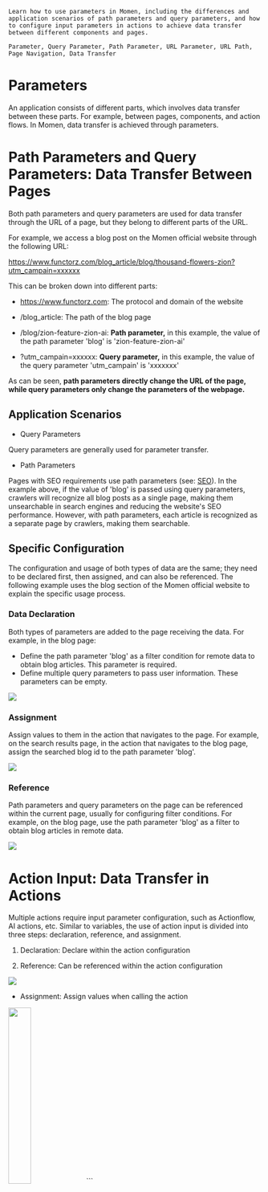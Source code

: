 ```description
Learn how to use parameters in Momen, including the differences and application scenarios of path parameters and query parameters, and how to configure input parameters in actions to achieve data transfer between different components and pages.
```
```keywords
Parameter, Query Parameter, Path Parameter, URL Parameter, URL Path, Page Navigation, Data Transfer
```

# Parameters
An application consists of different parts, which involves data transfer between these parts. For example, between pages, components, and action flows. In Momen, data transfer is achieved through parameters.

# Path Parameters and Query Parameters: Data Transfer Between Pages

Both path parameters and query parameters are used for data transfer through the URL of a page, but they belong to different parts of the URL.

For example, we access a blog post on the Momen official website through the following URL:

https://www.functorz.com/blog_article/blog/thousand-flowers-zion?utm_campain=xxxxxx

This can be broken down into different parts:

* https://www.functorz.com: The protocol and domain of the website

* /blog_article: The path of the blog page

* /blog/zion-feature-zion-ai: **Path parameter,** in this example, the value of the path parameter 'blog' is 'zion-feature-zion-ai'

* ?utm_campain=xxxxxx: **Query parameter,** in this example, the value of the query parameter 'utm_campain' is 'xxxxxxx'

As can be seen, **path parameters directly change the URL of the page, while query parameters only change the parameters of the webpage.**

## Application Scenarios

* Query Parameters

Query parameters are generally used for parameter transfer.

* Path Parameters

Pages with SEO requirements use path parameters (see: [SEO](https://functorz.feishu.cn/wiki/AV9GwpmDGidh7Nk6KTScEulWnEg)). In the example above, if the value of 'blog' is passed using query parameters, crawlers will recognize all blog posts as a single page, making them unsearchable in search engines and reducing the website's SEO performance. However, with path parameters, each article is recognized as a separate page by crawlers, making them searchable.

## Specific Configuration

The configuration and usage of both types of data are the same; they need to be declared first, then assigned, and can also be referenced. The following example uses the blog section of the Momen official website to explain the specific usage process.

### Data Declaration

Both types of parameters are added to the page receiving the data. For example, in the blog page:
* Define the path parameter 'blog' as a filter condition for remote data to obtain blog articles. This parameter is required.
* Define multiple query parameters to pass user information. These parameters can be empty.

<img src="../assets/images/data_param0.png">

### Assignment

Assign values to them in the action that navigates to the page. For example, on the search results page, in the action that navigates to the blog page, assign the searched blog id to the path parameter 'blog'.

<img src="../assets/images/data_param1.png">

### Reference

Path parameters and query parameters on the page can be referenced within the current page, usually for configuring filter conditions. For example, on the blog page, use the path parameter 'blog' as a filter to obtain blog articles in remote data.

<img src="../assets/images/data_param2.png">

# Action Input: Data Transfer in Actions

Multiple actions require input parameter configuration, such as Actionflow, AI actions, etc. Similar to variables, the use of action input is divided into three steps: declaration, reference, and assignment.

1. Declaration: Declare within the action configuration

2. Reference: Can be referenced within the action configuration

<img src="../assets/images/data_param3.png">

* Assignment: Assign values when calling the action

<img src="../assets/images/data_param4.png" width="30%">
```